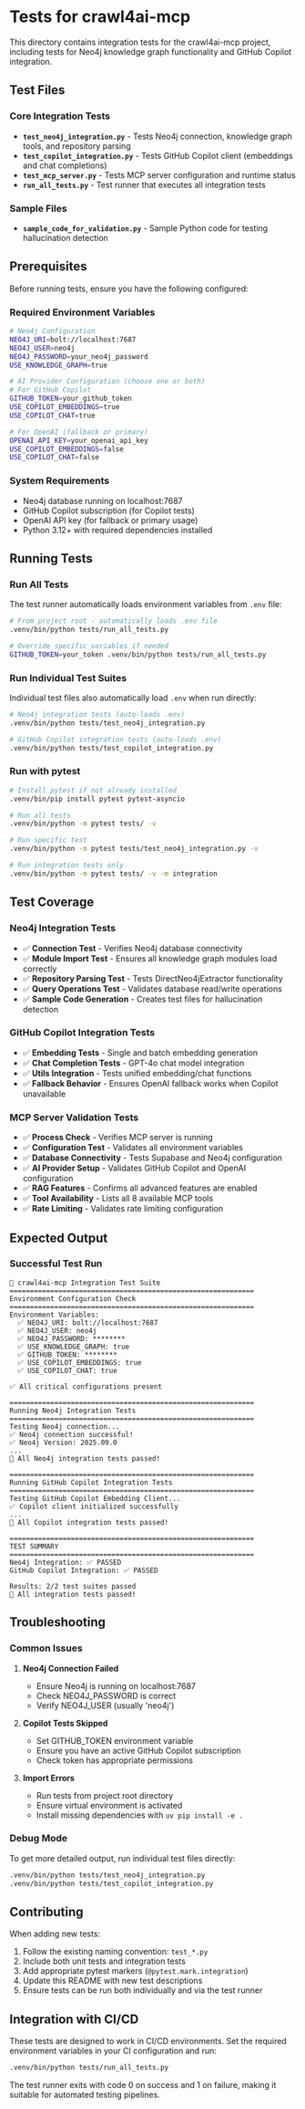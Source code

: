# Tests for crawl4ai-mcp

This directory contains integration tests for the crawl4ai-mcp project, including tests for Neo4j knowledge graph functionality and GitHub Copilot integration.

## Test Files

### Core Integration Tests

- **`test_neo4j_integration.py`** - Tests Neo4j connection, knowledge graph tools, and repository parsing
- **`test_copilot_integration.py`** - Tests GitHub Copilot client (embeddings and chat completions)
- **`test_mcp_server.py`** - Tests MCP server configuration and runtime status
- **`run_all_tests.py`** - Test runner that executes all integration tests

### Sample Files

- **`sample_code_for_validation.py`** - Sample Python code for testing hallucination detection

## Prerequisites

Before running tests, ensure you have the following configured:

### Required Environment Variables

```bash
# Neo4j Configuration
NEO4J_URI=bolt://localhost:7687
NEO4J_USER=neo4j
NEO4J_PASSWORD=your_neo4j_password
USE_KNOWLEDGE_GRAPH=true

# AI Provider Configuration (choose one or both)
# For GitHub Copilot
GITHUB_TOKEN=your_github_token
USE_COPILOT_EMBEDDINGS=true
USE_COPILOT_CHAT=true

# For OpenAI (fallback or primary)
OPENAI_API_KEY=your_openai_api_key
USE_COPILOT_EMBEDDINGS=false
USE_COPILOT_CHAT=false
```

### System Requirements

- Neo4j database running on localhost:7687
- GitHub Copilot subscription (for Copilot tests)
- OpenAI API key (for fallback or primary usage)
- Python 3.12+ with required dependencies installed

## Running Tests

### Run All Tests

The test runner automatically loads environment variables from `.env` file:

```bash
# From project root - automatically loads .env file
.venv/bin/python tests/run_all_tests.py

# Override specific variables if needed
GITHUB_TOKEN=your_token .venv/bin/python tests/run_all_tests.py
```

### Run Individual Test Suites

Individual test files also automatically load `.env` when run directly:

```bash
# Neo4j integration tests (auto-loads .env)
.venv/bin/python tests/test_neo4j_integration.py

# GitHub Copilot integration tests (auto-loads .env)
.venv/bin/python tests/test_copilot_integration.py
```

### Run with pytest

```bash
# Install pytest if not already installed
.venv/bin/pip install pytest pytest-asyncio

# Run all tests
.venv/bin/python -m pytest tests/ -v

# Run specific test
.venv/bin/python -m pytest tests/test_neo4j_integration.py -v

# Run integration tests only
.venv/bin/python -m pytest tests/ -v -m integration
```

## Test Coverage

### Neo4j Integration Tests

- ✅ **Connection Test** - Verifies Neo4j database connectivity
- ✅ **Module Import Test** - Ensures all knowledge graph modules load correctly
- ✅ **Repository Parsing Test** - Tests DirectNeo4jExtractor functionality
- ✅ **Query Operations Test** - Validates database read/write operations
- ✅ **Sample Code Generation** - Creates test files for hallucination detection

### GitHub Copilot Integration Tests

- ✅ **Embedding Tests** - Single and batch embedding generation
- ✅ **Chat Completion Tests** - GPT-4o chat model integration
- ✅ **Utils Integration** - Tests unified embedding/chat functions
- ✅ **Fallback Behavior** - Ensures OpenAI fallback works when Copilot unavailable

### MCP Server Validation Tests

- ✅ **Process Check** - Verifies MCP server is running
- ✅ **Configuration Test** - Validates all environment variables
- ✅ **Database Connectivity** - Tests Supabase and Neo4j configuration
- ✅ **AI Provider Setup** - Validates GitHub Copilot and OpenAI configuration
- ✅ **RAG Features** - Confirms all advanced features are enabled
- ✅ **Tool Availability** - Lists all 8 available MCP tools
- ✅ **Rate Limiting** - Validates rate limiting configuration

## Expected Output

### Successful Test Run

```
🚀 crawl4ai-mcp Integration Test Suite
============================================================
Environment Configuration Check
============================================================
Environment Variables:
  ✅ NEO4J_URI: bolt://localhost:7687
  ✅ NEO4J_USER: neo4j
  ✅ NEO4J_PASSWORD: ********
  ✅ USE_KNOWLEDGE_GRAPH: true
  ✅ GITHUB_TOKEN: ********
  ✅ USE_COPILOT_EMBEDDINGS: true
  ✅ USE_COPILOT_CHAT: true

✅ All critical configurations present

============================================================
Running Neo4j Integration Tests
============================================================
Testing Neo4j connection...
✅ Neo4j connection successful!
✅ Neo4j Version: 2025.09.0
...
🎉 All Neo4j integration tests passed!

============================================================
Running GitHub Copilot Integration Tests
============================================================
Testing GitHub Copilot Embedding Client...
✅ Copilot client initialized successfully
...
🎉 All Copilot integration tests passed!

============================================================
TEST SUMMARY
============================================================
Neo4j Integration: ✅ PASSED
GitHub Copilot Integration: ✅ PASSED

Results: 2/2 test suites passed
🎉 All integration tests passed!
```

## Troubleshooting

### Common Issues

1. **Neo4j Connection Failed**
   - Ensure Neo4j is running on localhost:7687
   - Check NEO4J_PASSWORD is correct
   - Verify NEO4J_USER (usually 'neo4j')

2. **Copilot Tests Skipped**
   - Set GITHUB_TOKEN environment variable
   - Ensure you have an active GitHub Copilot subscription
   - Check token has appropriate permissions

3. **Import Errors**
   - Run tests from project root directory
   - Ensure virtual environment is activated
   - Install missing dependencies with `uv pip install -e .`

### Debug Mode

To get more detailed output, run individual test files directly:

```bash
.venv/bin/python tests/test_neo4j_integration.py
.venv/bin/python tests/test_copilot_integration.py
```

## Contributing

When adding new tests:

1. Follow the existing naming convention: `test_*.py`
2. Include both unit tests and integration tests
3. Add appropriate pytest markers (`@pytest.mark.integration`)
4. Update this README with new test descriptions
5. Ensure tests can be run both individually and via the test runner

## Integration with CI/CD

These tests are designed to work in CI/CD environments. Set the required environment variables in your CI configuration and run:

```bash
.venv/bin/python tests/run_all_tests.py
```

The test runner exits with code 0 on success and 1 on failure, making it suitable for automated testing pipelines.